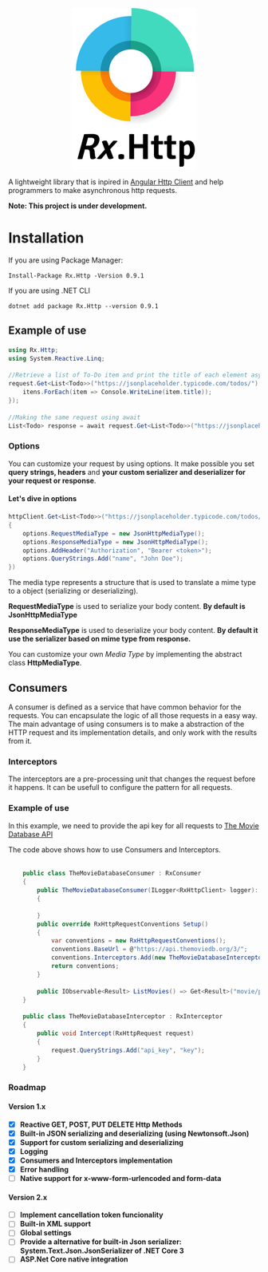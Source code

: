 <p align="center">
  <img src="Resources/rx.http.mini.png">
</p>

A lightweight library that is inpired in [Angular Http Client](https://angular.io/guide/http) and help programmers to make asynchronous http requests.

**Note: This project is under development.**

# Installation

If you are using Package Manager:

```
Install-Package Rx.Http -Version 0.9.1
```

If you are using .NET CLI

```
dotnet add package Rx.Http --version 0.9.1
```


## Example of use

```csharp
using Rx.Http;
using System.Reactive.Linq;

//Retrieve a list of To-Do item and print the title of each element asynchronously
request.Get<List<Todo>>("https://jsonplaceholder.typicode.com/todos/").Subscribe(itens => {
    itens.ForEach(item => Console.WriteLine(item.title));
});

//Making the same request using await
List<Todo> response = await request.Get<List<Todo>>("https://jsonplaceholder.typicode.com/todos/");

```

### Options

You can customize your request by using options. It make possible you set **query strings, headers** and **your custom serializer and deserializer for your request or response**.

#### Let's dive in options

```csharp
httpClient.Get<List<Todo>>("https://jsonplaceholder.typicode.com/todos/", options =>
{
    options.RequestMediaType = new JsonHttpMediaType();
    options.ResponseMediaType = new JsonHttpMediaType();
    options.AddHeader("Authorization", "Bearer <token>");
    options.QueryStrings.Add("name", "John Doe");
})
```

The media type represents a structure that is used to translate a mime type to a object (serializing or deserializing).

**RequestMediaType** is used to serialize your body content. **By default is JsonHttpMediaType**

**ResponseMediaType** is used to deserialize your body content. **By default it use the serializer based on mime type from response.**

You can customize your own *Media Type* by implementing the abstract class **HttpMediaType**.

## Consumers

A consumer is defined as a service that have common behavior for the requests. You can encapsulate the logic of all those requests in a easy way.
The main advantage of using consumers is to make a abstraction of the HTTP request and its implementation details, and only work with the results from it.

### Interceptors

The interceptors are a pre-processing unit that changes the request before it happens. It can be usefull to configure the pattern for all requests.

### Example of use

In this example, we need to provide the api key for all requests to [The Movie Database API](https://developers.themoviedb.org/3/)

The code above shows how to use Consumers and Interceptors.

```csharp

    public class TheMovieDatabaseConsumer : RxConsumer
    {
        public TheMovieDatabaseConsumer(ILogger<RxHttpClient> logger): base(new RxHttpClient(new HttpClient(), logger))
        {

        }
        public override RxHttpRequestConventions Setup()
        {
            var conventions = new RxHttpRequestConventions();
            conventions.BaseUrl = @"https://api.themoviedb.org/3/";
            conventions.Interceptors.Add(new TheMovieDatabaseInterceptor());
            return conventions;
        }

        public IObservable<Result> ListMovies() => Get<Result>("movie/popular");
    }

    public class TheMovieDatabaseInterceptor : RxInterceptor
    {
        public void Intercept(RxHttpRequest request)
        {
            request.QueryStrings.Add("api_key", "key");
        }
    }

```

### Roadmap

#### Version 1.x

 * [x] **Reactive GET, POST, PUT DELETE Http Methods**
 * [x] **Built-in JSON serializing and deserializing (using Newtonsoft.Json)**
 * [x] **Support for custom serializing and deserializing**
 * [x] **Logging**
 * [x] **Consumers and Interceptors implementation**
 * [x] **Error handling**
 * [ ] **Native support for x-www-form-urlencoded and form-data**

#### Version 2.x

 * [ ] **Implement cancellation token funcionality**
 * [ ] **Built-in XML support**
 * [ ] **Global settings**
 * [ ] **Provide a alternative for built-in Json serializer: System.Text.Json.JsonSerializer of .NET Core 3**
 * [ ] **ASP.Net Core native integration**
